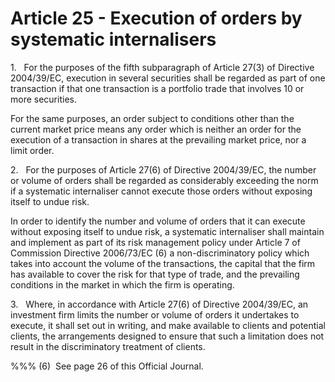 # Article 25 - Execution of orders by systematic internalisers


1.   For the purposes of the fifth subparagraph of Article 27(3) of Directive 2004/39/EC, execution in several securities shall be regarded as part of one transaction if that one transaction is a portfolio trade that involves 10 or more securities.

For the same purposes, an order subject to conditions other than the current market price means any order which is neither an order for the execution of a transaction in shares at the prevailing market price, nor a limit order.

2.   For the purposes of Article 27(6) of Directive 2004/39/EC, the number or volume of orders shall be regarded as considerably exceeding the norm if a systematic internaliser cannot execute those orders without exposing itself to undue risk.

In order to identify the number and volume of orders that it can execute without exposing itself to undue risk, a systematic internaliser shall maintain and implement as part of its risk management policy under Article 7 of Commission Directive 2006/73/EC (6) a non-discriminatory policy which takes into account the volume of the transactions, the capital that the firm has available to cover the risk for that type of trade, and the prevailing conditions in the market in which the firm is operating.

3.   Where, in accordance with Article 27(6) of Directive 2004/39/EC, an investment firm limits the number or volume of orders it undertakes to execute, it shall set out in writing, and make available to clients and potential clients, the arrangements designed to ensure that such a limitation does not result in the discriminatory treatment of clients.

%%% (6)  See page 26 of this Official Journal.
